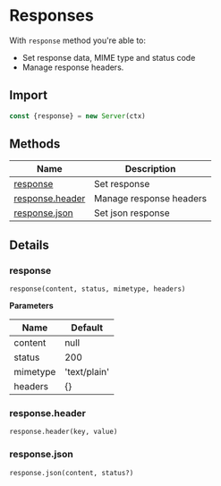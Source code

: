 # Responses

With `response` method you're able to:

- Set response data, MIME type and status code
- Manage response headers.

## Import

```js
const {response} = new Server(ctx)
```

## Methods

| Name | Description |
|------|-------------|
| [response](#response) | Set response |
| [response.header](#response.header) | Manage response headers |
| [response.json](#response.json) | Set json response |

## Details

### response

```
response(content, status, mimetype, headers)
```

**Parameters**

| Name | Default |
|------|---------|
| content | null |
| status | 200 |
| mimetype | 'text/plain' |
| headers | {} |

### response.header

```
response.header(key, value)
```

### response.json

```
response.json(content, status?)
```
